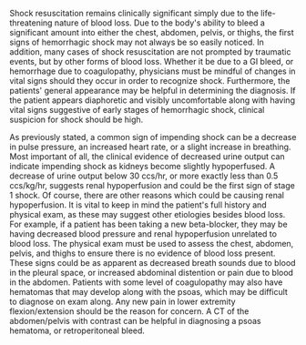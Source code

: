 Shock resuscitation remains clinically significant simply due to the life-threatening nature of blood loss. Due to the body's ability to bleed a significant amount into either the chest, abdomen, pelvis, or thighs, the first signs of hemorrhagic shock may not always be so easily noticed. In addition, many cases of shock resuscitation are not prompted by traumatic events, but by other forms of blood loss. Whether it be due to a GI bleed, or hemorrhage due to coagulopathy, physicians must be mindful of changes in vital signs should they occur in order to recognize shock. Furthermore, the patients' general appearance may be helpful in determining the diagnosis. If the patient appears diaphoretic and visibly uncomfortable along with having vital signs suggestive of early stages of hemorrhagic shock, clinical suspicion for shock should be high.

As previously stated, a common sign of impending shock can be a decrease in pulse pressure, an increased heart rate, or a slight increase in breathing. Most important of all, the clinical evidence of decreased urine output can indicate impending shock as kidneys become slightly hypoperfused. A decrease of urine output below 30 ccs/hr, or more exactly less than 0.5 ccs/kg/hr, suggests renal hypoperfusion and could be the first sign of stage 1 shock. Of course, there are other reasons which could be causing renal hypoperfusion. It is vital to keep in mind the patient's full history and physical exam, as these may suggest other etiologies besides blood loss. For example, if a patient has been taking a new beta-blocker, they may be having decreased blood pressure and renal hypoperfusion unrelated to blood loss. The physical exam must be used to assess the chest, abdomen, pelvis, and thighs to ensure there is no evidence of blood loss present. These signs could be as apparent as decreased breath sounds due to blood in the pleural space, or increased abdominal distention or pain due to blood in the abdomen. Patients with some level of coagulopathy may also have hematomas that may develop along with the psoas, which may be difficult to diagnose on exam along. Any new pain in lower extremity flexion/extension should be the reason for concern. A CT of the abdomen/pelvis with contrast can be helpful in diagnosing a psoas hematoma, or retroperitoneal bleed.